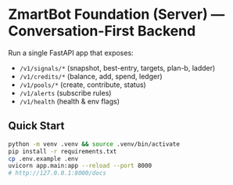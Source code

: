 # ZmartBot Foundation (Server) — Conversation-First Backend

Run a single FastAPI app that exposes:
- `/v1/signals/*`  (snapshot, best-entry, targets, plan-b, ladder)
- `/v1/credits/*`  (balance, add, spend, ledger)
- `/v1/pools/*`    (create, contribute, status)
- `/v1/alerts`     (subscribe rules)
- `/v1/health`     (health & env flags)

## Quick Start
```bash
python -m venv .venv && source .venv/bin/activate
pip install -r requirements.txt
cp .env.example .env
uvicorn app.main:app --reload --port 8000
# http://127.0.0.1:8000/docs
```
